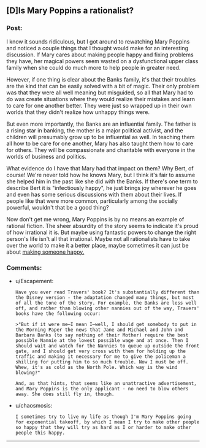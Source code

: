 ## [D]Is Mary Poppins a rationalist?

### Post:

I know it sounds ridiculous, but I got around to rewatching Mary Poppins and noticed a couple things that I thought would make for an interesting discussion. If Mary cares about making people happy and fixing problems they have, her magical powers seem wasted on a dysfunctional upper class family when she could do much more to help people in greater need.

However, if one thing is clear about the Banks family, it's that their troubles are the kind that can be easily solved with a bit of magic. Their only problem was that they were all well meaning but misguided, so all that Mary had to do was create situations where they would realize their mistakes and learn to care for one another better. They were just so wrapped up in their own worlds that they didn't realize how unhappy things were.

But even more importantly, the Banks are an influential family. The father is a rising star in banking, the mother is a major political activist, and the children will presumably grow up to be influential as well. In teaching them all how to be care for one another, Mary has also taught them how to care for others. They will be compassionate and charitable with everyone in the worlds of business and politics.

What evidence do I have that Mary had that impact on them? Why Bert, of course! We're never told how he knows Mary, but I think it's fair to assume she helped him in the past like she did with the Banks. If there's one term to describe Bert it is "infectiously happy", he just brings joy wherever he goes and even has some serious discussions with them about their lives. If people like that were more common, particularly among the socially powerful, wouldn't that be a good thing?

Now don't get me wrong, Mary Poppins is by no means an example of rational fiction. The sheer absurdity of the story seems to indicate it's proud of how irrational it is. But maybe using fantastic powers to change the right person's life isn't all that irrational. Maybe not all rationalists have to take over the world to make it a better place, maybe sometimes it can just be about [making someone happy.](https://m.youtube.com/watch?v=jxF-FeOCxlg)

### Comments:

- u/Escapement:
  ```
  Have you ever read Travers' book? It's substantially different than the Disney version - the adaptation changed many things, but most of all the tone of the story. For example, the Banks are less well off, and rather than blowing other nannies out of the way, Travers' books have the following occur:

  >"But if it were me—I mean I—well, I should get somebody to put in the Morning Paper the news that Jane and Michael and John and Barbara Banks (to say nothing of their Mother) require the best possible Nannie at the lowest possible wage and at once. Then I should wait and watch for the Nannies to queue up outside the front gate, and I should get very cross with them for holding up the traffic and making it necessary for me to give the policeman a shilling for putting him to so much trouble. Now I must be off. Whew, it's as cold as the North Pole. Which way is the wind blowing?"

  And, as that hints, that seems like an unattractive advertisement, and Mary Poppins is the only applicant - no need to blow others away. She does still fly in, though.
  ```

- u/chaosmosis:
  ```
  I sometimes try to live my life as though I'm Mary Poppins going for exponential takeoff, by which I mean I try to make other people so happy that they will try as hard as I or harder to make other people this happy.
  ```

---

